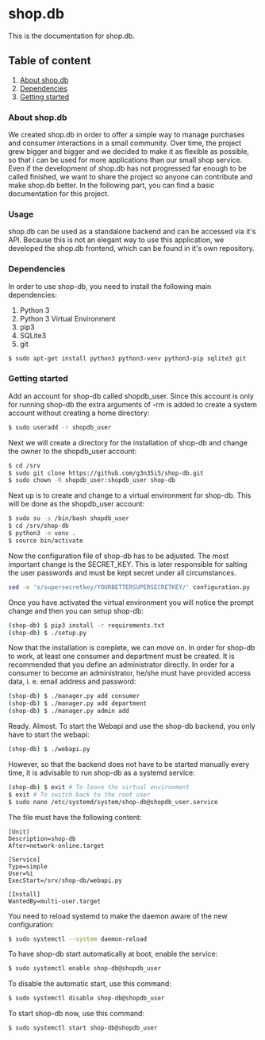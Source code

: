 # shop.db
This is the documentation for shop.db.

## Table of content

1.  [About shop.db](#about-shopdb)
2.  [Dependencies](#dependencies)
3.  [Getting started](#getting-started)

### About shop.db

We created shop.db in order to offer a simple way to manage purchases and
consumer interactions in a small community. Over time, the project grew bigger
and bigger and we decided to make it as flexible as possible, so that i can be
used for more applications than our small shop service. Even if the development
of shop.db has not progressed far enough to be called finished, we want to
share the project so anyone can contribute and make shop.db better. In the
following part, you can find a basic documentation for this project.


### Usage

shop.db can be used as a standalone backend and can be accessed via it's API.
Because this is not an elegant way to use this application, we developed the
shop.db frontend, which can be found in it's own repository.

### Dependencies

In order to use shop-db, you need to install the following main dependencies:
  1. Python 3
  2. Python 3 Virtual Environment
  3. pip3
  3. SQLite3
  4. git

```bash
$ sudo apt-get install python3 python3-venv python3-pip sqlite3 git
```

### Getting started

Add an account for shop-db called shopdb_user. Since this account is only for
running shop-db the extra arguments of -rm is added to create a system
account without creating a home directory:

```bash
$ sudo useradd -r shopdb_user
```

Next we will create a directory for the installation of shop-db and change
the owner to the shopdb_user account:

```bash
$ cd /srv
$ sudo git clone https://github.com/g3n35i5/shop-db.git
$ sudo chown -R shopdb_user:shopdb_user shop-db
```

Next up is to create and change to a virtual environment for shop-db. This will be done as the shopdb_user account:

```bash
$ sudo su -s /bin/bash shopdb_user
$ cd /srv/shop-db
$ python3 -m venv .
$ source bin/activate
```

Now the configuration file of shop-db has to be adjusted. The most important
change is the SECRET_KEY. This is later responsible for salting the user
passwords and must be kept secret under all circumstances.

```bash
sed -e 's/supersecretkey/YOURBETTERSUPERSECRETKEY/' configuration.py
```

Once you have activated the virtual environment you will notice the prompt change and then you can setup shop-db:

```bash
(shop-db) $ pip3 install -r requirements.txt
(shop-db) $ ./setup.py
```

Now that the installation is complete, we can move on.
In order for shop-db to work, at least one consumer and department must be created. It is recommended that you define an administrator directly. In order for a consumer to become an administrator, he/she must have provided access data, i. e. email address and password:

```bash
(shop-db) $ ./manager.py add consumer
(shop-db) $ ./manager.py add department
(shop-db) $ ./manager.py admin add
```

Ready. Almost. To start the Webapi and use the shop-db backend, you only have to start the webapi:
```bash
(shop-db) $ ./webapi.py
```

However, so that the backend does not have to be started manually every time, it is advisable to run shop-db as a systemd service:

```bash
(shop-db) $ exit # To leave the virtual environment
$ exit # To switch back to the root user
$ sudo nano /etc/systemd/system/shop-db@shopdb_user.service
```

The file must have the following content:

```
[Unit]
Description=shop-db
After=network-online.target

[Service]
Type=simple
User=%i
ExecStart=/srv/shop-db/webapi.py

[Install]
WantedBy=multi-user.target
```

You need to reload systemd to make the daemon aware of the new configuration:

```bash
$ sudo systemctl --system daemon-reload
```

To have shop-db start automatically at boot, enable the service:

```bash
$ sudo systemctl enable shop-db@shopdb_user
```

To disable the automatic start, use this command:

```bash
$ sudo systemctl disable shop-db@shopdb_user
```

To start shop-db now, use this command:

```bash
$ sudo systemctl start shop-db@shopdb_user
```
